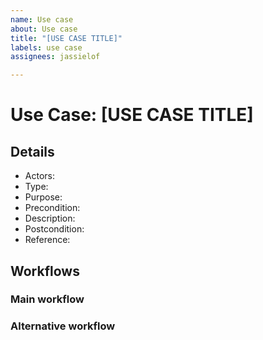 ```yaml
---
name: Use case
about: Use case
title: "[USE CASE TITLE]"
labels: use case
assignees: jassielof

---
```


# Use Case: [USE CASE TITLE]

## Details

- Actors:
- Type:
- Purpose:
- Precondition:
- Description:
- Postcondition:
- Reference:

## Workflows

### Main workflow

### Alternative workflow

